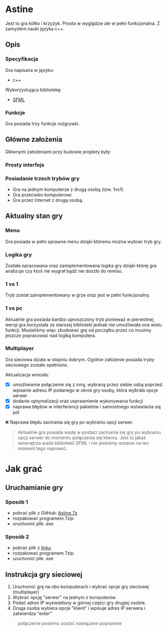 # Astine

Jest to gra kółko i krzyżyk. Prosta w wyglądzie ale w pełni funkcjonalna. Z zamysłem nauki języka c++.

## Opis

### Specyfikacja

Gra napisana w języku:

- c++

Wykorzystująca bibliotekę:

- [SFML](https://www.sfml-dev.org/)

### Funkcje

Gra posiada trzy funkcje rozgrywki.
  
## Główne założenia
Głównymi założeniami przy budowie projekty były:
### Prosty interfejs
### Posiadanie trzech trybów gry
* Gra na jednym komputerze z drugą osobą (tzw. 1vs1).
* Gra przeciwko komputerowi.
* Gra przez Internet z drugą osobą.

## Aktualny stan gry
### Menu
Gra posiada w pełni sprawne menu dzięki któremu można wybrać tryb gry.
### Logika gry
Została opracowana oraz zaimplementowana logika gry dzięki której gra analizuje czy ktoś nie wygrał bądź nie doszło do remisu.
### 1 vs 1
Tryb został zaimplementowany w grze oraz jest w pełni funkcjonalny.

### 1 vs pc
Aktualnie gra posiada bardzo uproszczony tryb ponieważ w pierwotnej wersji gra korzystała ze starszej biblioteki jednak nie umożliwiała ona wielu funkcji. Musieliśmy więc zbudować grę od początku przez co musimy jeszcze popracować nad logiką komputera.

### Multiplayer
Gra sieciowa działa w stopniu dobrym. Ogólnie założenie posiada tryby sieciowego zostało spełnione.

Aktualizacja wniosła:
- [X] umożliwienie połączenie się z inną, wybraną przez siebie osbą poprzed wpisanie adresu IP podanego w oknie gry osoby, która wybrała opcje serwer
- [X] dodanie optymalizacji oraz usprawnienie wykonywania funkcji
- [X] naprawa błędów w interferencji pakietów i samoistnego wstawiania się pól

:x: Naprawa błędu zacinania się gry po wybraniu opcji serwer.
> Aktualnie gra posiada wadę w postaci zacinania się gry po wybraniu opcji serwer do momentu połączenia się klienta. Jest to jakaś wewnętrza wada bibliotekii SFML i nie jesteśmy wstanie na ten moment tego naprawić.

# Jak grać

## Uruchamianie gry

### Sposób 1

- pobrać plik z GitHub: [Astine.7z](https://github.com/petitoff/Astine/tree/main/Astine)
- rozpakować programem 7zip
- uruchomić plik .exe

### Sposób 2

- pobrać plik z [linku](https://www.dropbox.com/sh/9j0u0eteo3r1bgo/AADAVxzSF2xkEaevCuDJC2oVa?dl=0)
- rozpakować programem 7zip
- uruchomić plik .exe

## Instrukcja gry sieciowej
1. Uruchomić grę na obu komputerach i wybrać opcje gry sieciowej (multiplayer)
2. Wybrać opcję "serwer" na jednym z komputerów.
3. Podać adres IP wyświetlony w górnej części gry drugiej osobie.
4. Druga osoba wybiera opcje "klient" i wpisuje adres IP serwera i zatwierdza "enter"
> połączenie powinno zostać nawiązane poprawnie
